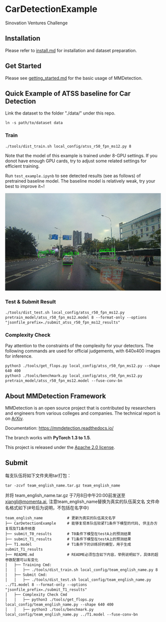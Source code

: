 # CarDetectionExample
Sinovation Ventures Challenge

## Installation

Please refer to [install.md](docs/install.md) for installation and dataset preparation.


## Get Started

Please see [getting_started.md](docs/getting_started.md) for the basic usage of MMDetection.


## Quick Example of ATSS baseline for Car Detection

Link the dataset to the folder "./data/" under this repo.
```
ln -s path/to/dataset data
```

### Train

```
./tools/dist_train.sh local_config/atss_r50_fpn_ms12.py 8
```
Note that the model of this example is trained under 8-GPU settings. If you donot have enough GPU cards, try to adjust some related settings for efficient training.

Run `test_example.ipynb` to see detected results (see as follows) of pretrained baseline model. The baseline model is relatively weak, try your best to improve it~!

![car_detection](https://github.com/implus/CarDetectionExample/blob/master/car.png)

### Test & Submit Result

```
./tools/dist_test.sh local_config/atss_r50_fpn_ms12.py pretrain_model/atss_r50_fpn_ms12.model 8 --format-only --options "jsonfile_prefix=./submit_atss_r50_fpn_ms12_results"
```

### Complexity Check

Pay attention to the constraints of the complexity for your detectors. The following commands are used for official judgements, with 640x400 images for inference.
```
python3 ./tools/get_flops.py local_config/atss_r50_fpn_ms12.py --shape 640 400
python3 ./tools/benchmark.py local_config/atss_r50_fpn_ms12.py pretrain_model/atss_r50_fpn_ms12.model --fuse-conv-bn
```

## About MMDetection Framework

MMDetection is an open source project that is contributed by researchers and engineers from various colleges and companies. The technical report is on [ArXiv](https://arxiv.org/abs/1906.07155).

Documentation: https://mmdetection.readthedocs.io/

The branch works with **PyTorch 1.3 to 1.5**.

This project is released under the [Apache 2.0 license](LICENSE).

## Submit 

每支队伍将如下文件夹用tar打包：
```
tar -zcvf team_english_name.tar.gz team_english_name
```
并将 team_english_name.tar.gz 于7月8日中午20:00前发送至 xiangli@momenta.ai, 注意team_english_name替换为真实的队伍英文名
文件命名格式如下(#号后为说明，不包括在名字中)

```
team_english_name           # 更新为真实的队伍英文名字
├── CarDetectionExample     # 能够复现本队伍较紧T1条件下模型的代码, 供主办方复现及T1条件核查
├── submit_T0_results       # T0条件下模型在testA上的预测结果
├── submit_T1_results       # T1条件下模型在testA上的预测结果
├── T1.model                # T1条件下的训练好的模型，用于生成submit_T1_results
├── README.md               # README必须包含如下内容，举例说明如下，具体的超参数配置可以有变化
│   ├── Training Cmd: 
│   │   ├── ./tools/dist_train.sh local_config/team_english_name.py 8
│   ├── Submit Cmd:
│   │   ├── ./tools/dist_test.sh local_config/team_english_name.py ../T1.model 8 --format-only --options "jsonfile_prefix=./submit_T1_results"
│   ├── Complexity Check Cmd
│   │   ├── python3 ./tools/get_flops.py local_config/team_english_name.py --shape 640 400
│   │   ├── python3 ./tools/benchmark.py local_config/team_english_name.py ../T1.model --fuse-conv-bn
```

